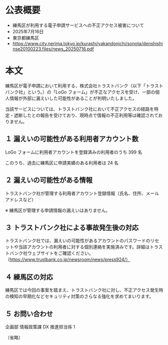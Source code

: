 # 公表概要
- 練馬区が利用する電子申請サービスへの不正アクセス被害について
- 2025年7月16日
- 東京都練馬区
- https://www.city.nerima.tokyo.jp/kurashi/yakandonichi/sonota/denshishinse20100223.files/news_20250716.pdf

# 本文
練馬区が電子申請において利用する、株式会社トラストバンク（以下「トラストバンク社」という。）の「LoGo フォーム」が不正なアクセスを受け、一部の個人情報が外部に漏えいした可能性があることが判明いたしました。

当該サービスについては、トラストバンク社において不正アクセスの経路を特定・遮断したとの報告を受けており、現時点で情報の不正利用等は確認されておりません。

## １ 漏えいの可能性がある利用者アカウント数
LoGo フォームに利用者アカウントを登録済みの利用者のうち 399 名

このうち、過去に練馬区に申請実績のある利用者は 24 名

## ２ 漏えいの可能性がある情報
トラストバンク社が管理する利用者アカウント登録情報（氏名、住所、メールアドレスなど）

 ※ 練馬区が管理する申請情報の漏えいはありません。

## ３ トラストバンク社による事故発生後の対応
トラストバンク社では、漏えいの可能性があるアカウントのパスワードのリセットや当該アカウントの利用者に対する個別連絡を実施済みです。詳細はトラストバンク社ウェブサイトをご確認ください。
（https://www.trustbank.co.jp/newsroom/news/press924/）

## ４ 練馬区の対応
練馬区では今回の事案を踏まえ、トラストバンク社に対し、不正アクセス発生時の検知の早期化などセキュリティ対策のさらなる強化を求めてまいります。

## ５ お問い合わせ
 企画部 情報政策課 DX 推進担当係 1

 （省略）
